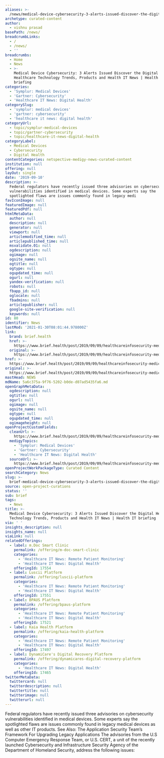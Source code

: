 ```yaml
---
aliases: >-
  /news/medical-device-cybersecurity-3-alerts-issued-discover-the-digital-healthcare-technology-trends-products-and-health-it-news-health-it-briefing
archetype: curated-content
author:
  - vishnu prasad
basePath: /news/
breadcrumbLinks:
  - /
  - /news/
  - ''
breadcrumbs:
  - Home
  - News
  - >-
    Medical Device Cybersecurity: 3 Alerts Issued Discover the Digital
    Healthcare Technology Trends, Products and Health IT News | Health IT
    briefing
categories:
  - 'Symplur: Medical Devices'
  - 'Gartner: Cybersecurity'
  - 'Healthcare IT News: Digital Health'
categorySlug:
  - 'symplur: medical devices'
  - 'gartner: cybersecurity'
  - 'healthcare it news: digital health'
categoryUrl:
  - topic/symplur-medical-devices
  - topic/gartner-cybersecurity
  - topic/healthcare-it-news-digital-health
categoryLabel:
  - Medical Devices
  - Cybersecurity
  - Digital Health
contentCategories: netspective-medigy-news-curated-content
institution: null
offering: null
layOut: single
date: '2019-09-10'
description: >-
  Federal regulators have recently issued three advisories on cybersecurity
  vulnerabilities identified in medical devices. Some experts say the
  spotlighted flaws are issues commonly found in legacy medi
favIconImage: null
featuredImage: null
featuredPdf: null
htmlMetaData:
  author: null
  description: null
  generator: null
  viewport: null
  articlemodified_time: null
  articlepublished_time: null
  msvalidate.01: null
  ogdescription: null
  ogimage: null
  ogsite_name: null
  ogtitle: null
  ogtype: null
  ogupdated_time: null
  ogurl: null
  yandex-verification: null
  robots: null
  fbapp_id: null
  oglocale: null
  fbadmins: null
  articlepublisher: null
  google-site-verification: null
  keywords: null
id: 80
identifier: News
lastMod: '2021-01-30T08:01:44.978000Z'
link:
  brand: brief.health
  href: >-
    https://www.brief.health/post/2019/09/09/healthcareinfosecurity-medical-device-cybersecurity-3-alerts-issued/
  original: >-
    https://www.brief.health/post/2019/09/09/healthcareinfosecurity-medical-device-cybersecurity-3-alerts-issued/
href: >-
  https://www.brief.health/post/2019/09/09/healthcareinfosecurity-medical-device-cybersecurity-3-alerts-issued/
original: >-
  https://www.brief.health/post/2019/09/09/healthcareinfosecurity-medical-device-cybersecurity-3-alerts-issued/
mastHead: NEWS
mdName: 5a6c375a-9f76-5202-b0de-d07ad5435fa6.md
openGraphMetaData:
  ogdescription: null
  ogtitle: null
  ogurl: null
  ogimage: null
  ogsite_name: null
  ogtype: null
  ogupdated_time: null
  ogimageheight: null
openProjectCustomFields:
  cleanUrl: >-
    https://www.brief.health/post/2019/09/09/healthcareinfosecurity-medical-device-cybersecurity-3-alerts-issued/
  medigyTopics:
    - 'Symplur: Medical Devices'
    - 'Gartner: Cybersecurity'
    - 'Healthcare IT News: Digital Health'
  sourceUrl: >-
    https://www.brief.health/post/2019/09/09/healthcareinfosecurity-medical-device-cybersecurity-3-alerts-issued/
openProjectWorkPackageType: Curated Content
searchCategory: News
slug: >-
  brief-medical-device-cybersecurity-3-alerts-issued-discover-the-digital-healthcare-technology-trends-products-and-health-it-news-health-it-briefing
source: open-project-curations
status: ''
sub: brief
tags:
  - News
title: >-
  Medical Device Cybersecurity: 3 Alerts Issued Discover the Digital Healthcare
  Technology Trends, Products and Health IT News | Health IT briefing
via: ' '
insights_description: null
insights_name: null
viaLink: null
relatedOfferings:
  - label: m.Doc Smart Clinic
    permalink: /offering/m-doc-smart-clinic
    categories:
      - 'Healthcare IT News: Remote Patient Monitoring'
      - 'Healthcare IT News: Digital Health'
    offeringId: 17554
  - label: Luscii Platform
    permalink: /offering/luscii-platform
    categories:
      - 'Healthcare IT News: Remote Patient Monitoring'
      - 'Healthcare IT News: Digital Health'
    offeringId: 17551
  - label: BPAUS Platform
    permalink: /offering/bpaus-platform
    categories:
      - 'Healthcare IT News: Remote Patient Monitoring'
      - 'Healthcare IT News: Digital Health'
    offeringId: 17521
  - label: Kaia Health Platform
    permalink: /offering/kaia-health-platform
    categories:
      - 'Healthcare IT News: Remote Patient Monitoring'
      - 'Healthcare IT News: Digital Health'
    offeringId: 17497
  - label: DynamiCare's Digital Recovery Platform
    permalink: /offering/dynamicares-digital-recovery-platform
    categories:
      - 'Healthcare IT News: Digital Health'
    offeringId: 17465
twitterMetaData:
  twittercard: null
  twitterdescription: null
  twittertitle: null
  twitterimage: null
  twitterurl: null
---
```

Federal regulators have recently issued three advisories on cybersecurity vulnerabilities identified in medical devices. Some experts say the spotlighted flaws are issues commonly found in legacy medical devices as well as other IT products.
See Also: The Application Security Team’s Framework For Upgrading Legacy Applications
The advisories from the U.S Computer Emergency Response Team, or U.S. CERT, a unit of the recently launched Cybersecurity and Infrastructure Security Agency of the Department of Homeland Security, address the following issues: